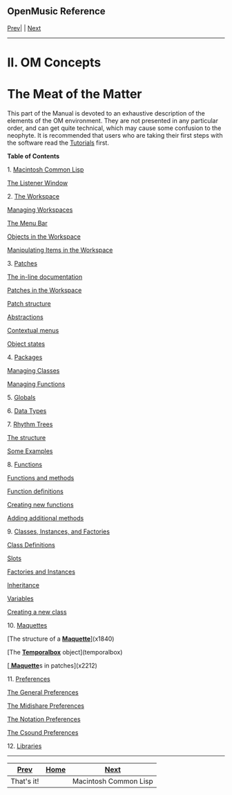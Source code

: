 OpenMusic Reference  
---  
[Prev](x594)| | [Next](concepts.mcl)  
  
* * *

# II. OM Concepts

# The Meat of the Matter

This part of the Manual is devoted to an exhaustive description of the
elements of the OM environment. They are not presented in any particular
order, and can get quite technical, which may cause some confusion to the
neophyte. It is recommended that users who are taking their first steps with
the software read the [Tutorials](tut.gen) first.

 **Table of Contents**

1\. [Macintosh Common Lisp](concepts.mcl)

    

[The Listener Window](x609)

2\. [The Workspace](concepts.workspace)

    

[Managing Workspaces](x645)

[The Menu Bar](x662)

[Objects in the Workspace](x697)

[Manipulating Items in the Workspace](x708)

3\. [Patches](concepts.patches)

    

[The in-line documentation](x786)

[Patches in the Workspace](x831)

[Patch structure](x844)

[Abstractions](x966)

[Contextual menus](x982)

[Object states](x1005)

4\. [Packages](concepts.packages)

    

[Managing Classes](x1089)

[Managing Functions](x1143)

5\. [Globals](concepts.globals)

6\. [Data Types](concepts.data-types)

7\. [Rhythm Trees](concepts.rhythm-trees)

    

[The structure](x1205)

[Some Examples](x1252)

8\. [Functions](concepts.functions)

    

[Functions and methods](x1294)

[Function definitions](x1314)

[Creating new functions](x1347)

[Adding additional methods](x1398)

9\. [Classes, Instances, and Factories](concepts.classes)

    

[Class Definitions](x1433)

[Slots](x1444)

[Factories and Instances](x1458)

[Inheritance](inheritance)

[Variables](x1576)

[Creating a new class](x1601)

10\. [Maquettes](concepts.maquettes)

    

[The structure of a [**Maquette**](glossary#MAQUETTE)](x1840)

[The [**Temporalbox**](temporalbox) object](temporalbox)

[[ **Maquette**](glossary#MAQUETTE)s in patches](x2212)

11\. [Preferences](concepts.preferences)

    

[The General Preferences](x2240)

[The Midishare Preferences](x2272)

[The Notation Preferences](x2287)

[The Csound Preferences](x2364)

12\. [Libraries](concepts.libraries)

* * *

[Prev](x594)| [Home](index)| [Next](concepts.mcl)  
---|---|---  
That's it!|  | Macintosh Common Lisp

